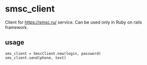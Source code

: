 # smsc_client
Client for https://smsc.ru/ service. Can be used only in Ruby on rails framework.

## usage
    sms_client = SmscClient.new(login, password)
    sms_client.send(phone, text)
